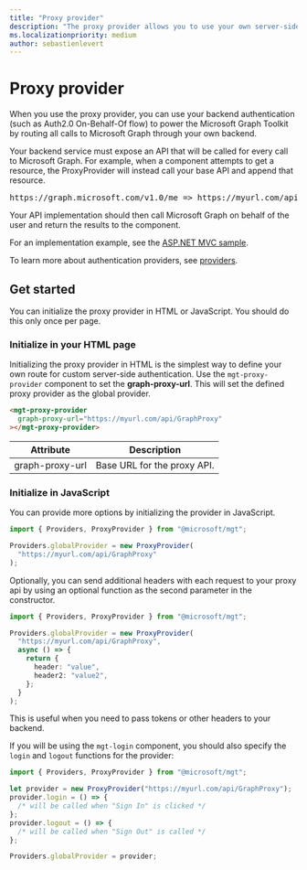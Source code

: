```yaml
---
title: "Proxy provider"
description: "The proxy provider allows you to use your own server-side authentication with the Microsoft Graph Toolkit."
ms.localizationpriority: medium
author: sebastienlevert
---
```


# Proxy provider

When you use the proxy provider, you can use your backend authentication (such as Auth2.0 On-Behalf-Of flow) to power the Microsoft Graph Toolkit by routing all calls to Microsoft Graph through your own backend.

Your backend service must expose an API that will be called for every call to Microsoft Graph. For example, when a component attempts to get a resource, the ProxyProvider will instead call your base API and append that resource.

<pre>https://graph.microsoft.com/v1.0/me => https://myurl.com/api/GraphProxy/v1.0/me</pre>

Your API implementation should then call Microsoft Graph on behalf of the user and return the results to the component.

For an implementation example, see the [ASP.NET MVC sample](https://github.com/pnp/mgt-samples/tree/main/samples/app/proxy-provider-asp-net-core).

To learn more about authentication providers, see [providers](./providers.md).

## Get started

You can initialize the proxy provider in HTML or JavaScript. You should do this only once per page.

### Initialize in your HTML page

Initializing the proxy provider in HTML is the simplest way to define your own route for custom server-side authentication. Use the `mgt-proxy-provider` component to set the **graph-proxy-url**. This will set the defined proxy provider as the global provider.

```html
<mgt-proxy-provider
  graph-proxy-url="https://myurl.com/api/GraphProxy"
></mgt-proxy-provider>
```

| Attribute       | Description                 |
| --------------- | --------------------------- |
| graph-proxy-url | Base URL for the proxy API. |

### Initialize in JavaScript

You can provide more options by initializing the provider in JavaScript.

```ts
import { Providers, ProxyProvider } from "@microsoft/mgt";

Providers.globalProvider = new ProxyProvider(
  "https://myurl.com/api/GraphProxy"
);
```

Optionally, you can send additional headers with each request to your proxy api by using an optional function as the second parameter in the constructor.

```ts
import { Providers, ProxyProvider } from "@microsoft/mgt";

Providers.globalProvider = new ProxyProvider(
  "https://myurl.com/api/GraphProxy",
  async () => {
    return {
      header: "value",
      header2: "value2",
    };
  }
);
```

This is useful when you need to pass tokens or other headers to your backend.

If you will be using the `mgt-login` component, you should also specify the `login` and `logout` functions for the provider:

```ts
import { Providers, ProxyProvider } from "@microsoft/mgt";

let provider = new ProxyProvider("https://myurl.com/api/GraphProxy");
provider.login = () => {
  /* will be called when "Sign In" is clicked */
};
provider.logout = () => {
  /* will be called when "Sign Out" is called */
};

Providers.globalProvider = provider;
```
